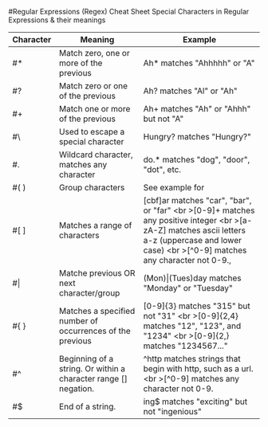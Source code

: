 #Regular Expressions (Regex) Cheat Sheet
Special Characters in Regular Expressions & their meanings

Character | Meaning | Example 
--- | --- | ---
#* | Match zero, one or more of the previous | Ah* matches "Ahhhhh" or "A"
#?	| Match zero or one of the previous	| Ah? matches "Al" or "Ah"
#+	| Match one or more of the previous	| Ah+ matches "Ah" or "Ahhh" but not "A"
#\	| Used to escape a special character	| Hungry\? matches "Hungry?"
#.	| Wildcard character, matches any character	| do.* matches "dog", "door", "dot", etc.
#( )	| Group characters	| See example for |
#[ ]	| Matches a range of characters	| [cbf]ar matches "car", "bar", or "far" <br \>[0-9]+ matches any positive integer <br \>[a-zA-Z] matches ascii letters a-z (uppercase and lower case) <br \>[^0-9] matches any character not 0-9.,  
#\|	| Matche previous OR next character/group	| (Mon)\|(Tues)day matches "Monday" or "Tuesday"
#{ }	| Matches a specified number of occurrences of the previous	| [0-9]{3} matches "315" but not "31" <br \>[0-9]{2,4} matches "12", "123", and "1234" <br \>[0-9]{2,} matches "1234567..."
#^	| Beginning of a string. Or within a character range [] negation. |	^http matches strings that begin with http, such as a url. <br \>[^0-9] matches any character not 0-9.
#$	| End of a string.	| ing$ matches "exciting" but not "ingenious"
